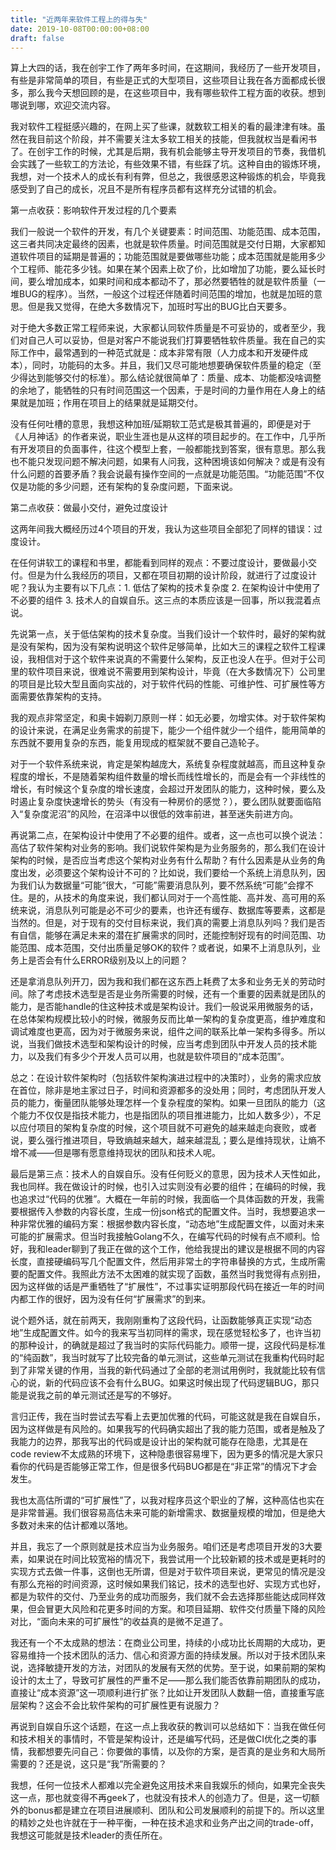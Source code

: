 ```yaml
---
title: "近两年来软件工程上的得与失"
date: 2019-10-08T00:00:00+08:00
draft: false
---
```


算上大四的话，我在创宇工作了两年多时间，在这期间，我经历了一些开发项目，有些是非常简单的项目，有些是正式的大型项目，这些项目让我在各方面都成长很多，那么我今天想回顾的是，在这些项目中，我有哪些软件工程方面的收获。想到哪说到哪，欢迎交流内容。

我对软件工程挺感兴趣的，在网上买了些课，就数软工相关的看的最津津有味。虽然在我目前这个阶段，并不需要关注太多软工相关的技能，但我就权当是看闲书了。在创宇工作的时候，尤其是后期，我有机会能够主导开发项目的节奏，我借机会实践了一些软工的方法论，有些效果不错，有些踩了坑。这种自由的锻炼环境，我想，对一个技术人的成长有利有弊，但总之，我很感恩这种锻炼的机会，毕竟我感受到了自己的成长，况且不是所有程序员都有这样充分试错的机会。

第一点收获：影响软件开发过程的几个要素

我们一般说一个软件的开发，有几个关键要素：时间范围、功能范围、成本范围，这三者共同决定最终的因素，也就是软件质量。时间范围就是交付日期，大家都知道软件项目的延期是普遍的；功能范围就是要做哪些功能；成本范围就是能用多少个工程师、能花多少钱。如果在某个因素上砍了价，比如增加了功能，要么延长时间，要么增加成本，如果时间和成本都动不了，那必然要牺牲的就是软件质量（一堆BUG的程序）。当然，一般这个过程还伴随着时间范围的增加，也就是加班的意思。但是我又觉得，在绝大多数情况下，加班时写出的BUG比白天要多。

对于绝大多数正常工程师来说，大家都认同软件质量是不可妥协的，或者至少，我们对自己人可以妥协，但是对客户不能说我们打算要牺牲软件质量。我在自己的实际工作中，最常遇到的一种范式就是：成本非常有限（人力成本和开发硬件成本），同时，功能码的太多。并且，我们又尽可能地想要确保软件质量的稳定（至少得达到能够交付的标准）。那么结论就很简单了：质量、成本、功能都没啥调整的余地了，能牺牲的只有时间范围这一个因素，于是时间的力量作用在人身上的结果就是加班；作用在项目上的结果就是延期交付。

没有任何吐槽的意思，我想这种加班/延期软工范式是极其普遍的，即便是对于《人月神话》的作者来说，职业生涯也是从这样的项目起步的。在工作中，几乎所有开发项目的负面事件，往这个模型上套，一般都能找到答案，很有意思。那么我也不能只发现问题不解决问题，如果有人问我，这种困境该如何解决？或是有没有什么问题的首要矛盾？我会说最有操作空间的一点就是功能范围。“功能范围”不仅仅是功能的多少问题，还有架构的复杂度问题，下面来说。

第二点收获：做最小交付，避免过度设计

这两年间我大概经历过4个项目的开发，我认为这些项目全部犯了同样的错误：过度设计。

在任何讲软工的课程和书里，都能看到同样的观点：不要过度设计，要做最小交付。但是为什么我经历的项目，又都在项目初期的设计阶段，就进行了过度设计呢？我认为主要有以下几点：1. 低估了架构的技术复杂度 2. 在架构设计中使用了不必要的组件 3. 技术人的自娱自乐。这三点的本质应该是一回事，所以我混着点说。

先说第一点，关于低估架构的技术复杂度。当我们设计一个软件时，最好的架构就是没有架构，因为没有架构说明这个软件足够简单，比如大三的课程之软件工程课设，我相信对于这个软件来说真的不需要什么架构，反正也没人在乎。但对于公司里的软件项目来说，很难说不需要用到架构设计，毕竟（在大多数情况下）公司里的项目是比较大型且面向实战的，对于软件代码的性能、可维护性、可扩展性等方面需要依靠架构的支持。

我的观点非常坚定，和奥卡姆剃刀原则一样：如无必要，勿增实体。对于软件架构的设计来说，在满足业务需求的前提下，能少一个组件就少一个组件，能用简单的东西就不要用复杂的东西，能复用现成的框架就不要自己造轮子。

对于一个软件系统来说，肯定是架构越庞大，系统复杂程度就越高，而且这种复杂程度的增长，不是随着架构组件数量的增长而线性增长的，而是会有一个非线性的增长，有时候这个复杂度的增长速度，会超过开发团队的能力，这种时候，要么及时遏止复杂度快速增长的势头（有没有一种房价的感觉？），要么团队就要面临陷入“复杂度泥沼”的风险，在沼泽中以很低的效率前进，甚至迷失前进方向。

再说第二点，在架构设计中使用了不必要的组件。或者，这一点也可以换个说法：高估了软件架构对业务的影响。我们说软件架构是为业务服务的，那么我们在设计架构的时候，是否应当考虑这个架构对业务有什么帮助？有什么因素是从业务的角度出发，必须要这个架构设计不可的？比如说，我们要给一个系统上消息队列，因为我们认为数据量“可能”很大，“可能”需要消息队列，要不然系统“可能”会撑不住。是的，从技术的角度来说，我们都认同对于一个高性能、高并发、高可用的系统来说，消息队列可能是必不可少的要素，也许还有缓存、数据库等要素，这都是当然的。但是，对于现有的交付目标来说，我们真的需要上消息队列吗？我们是否有自信，能够在满足未来的潜在扩展需求的同时，还能控制好现有的时间范围、功能范围、成本范围，交付出质量足够OK的软件？或者说，如果不上消息队列，业务上是否会有什么ERROR级别及以上的问题？

还是拿消息队列开刀，因为我和我们都在这东西上耗费了太多和业务无关的劳动时间。除了考虑技术选型是否是业务所需要的时候，还有一个重要的因素就是团队的能力，是否能handle的住这种技术或是架构设计。我们一般说采用微服务的话，在总体架构规模比较小的时候，微服务反而比单一架构的复杂度更高，维护难度和调试难度也更高，因为对于微服务来说，组件之间的联系比单一架构多得多。所以说，当我们做技术选型和架构设计的时候，应当考虑到团队中开发人员的技术能力，以及我们有多少个开发人员可以用，也就是软件项目的“成本范围”。

总之：在设计软件架构时（包括软件架构演进过程中的决策时），业务的需求应放在首位，除非是地主家过日子，时间和资源都多的没处用；同时，考虑团队开发人员的能力，衡量团队能够处理怎样一个复杂程度的架构。如果一旦团队的能力（这个能力不仅仅是指技术能力，也是指团队的项目推进能力，比如人数多少），不足以应付项目的架构复杂度的时候，这个项目就不可避免的越来越走向衰败，或者说，要么强行推进项目，导致熵越来越大，越来越混乱；要么是维持现状，让熵不增不减——但是哪有愿意维持现状的团队和技术人呢。

最后是第三点：技术人的自娱自乐。没有任何贬义的意思，因为技术人天性如此，我也同样。我在做设计的时候，也引入过实则没有必要的组件；在编码的时候，我也追求过“代码的优雅”。大概在一年前的时候，我面临一个具体函数的开发，我需要根据传入参数的内容长度，生成一份json格式的配置文件。当时，我想要追求一种非常优雅的编码方案：根据参数内容长度，“动态地”生成配置文件，以面对未来可能的扩展需求。但当时我接触Golang不久，在编写代码的时候有点不顺利。恰好，我和leader聊到了我正在做的这个工作，他给我提出的建议是根据不同的内容长度，直接硬编码写几个配置文件，然后用非常土的字符串替换的方式，生成所需要的配置文件。我照此方法不太困难的就实现了函数，虽然当时我觉得有点别扭，因为这样做的话是严重牺牲了“扩展性”，不过事实证明那段代码在接近一年的时间内都工作的很好，因为没有任何“扩展需求”的到来。

说个题外话，就在前两天，我刚刚重构了这段代码，让函数能够真正实现“动态地”生成配置文件。如今的我来写当初同样的需求，现在感觉轻松多了，也许当初的那种设计，的确就是超过了我当时的实际代码能力。顺带一提，这段代码是标准的“纯函数”，我当时就写了比较完备的单元测试，这些单元测试在我重构代码时起到了非常关键的作用，当我的新代码通过了全部的老测试用例时，我就能比较有信心的说，新的代码应该不会有什么BUG。如果这时候出现了代码逻辑BUG，那只能是说我之前的单元测试还是写的不够好。

言归正传，我在当时尝试去写看上去更加优雅的代码，可能这就是我在自娱自乐，因为这样做是有风险的。如果我写的代码确实超出了我的能力范围，或者是触及了我能力的边界，那我写出的代码或是设计出的架构就可能存在隐患，尤其是在code review不太成熟的环境下，这种隐患很容易埋下，因为更多的情况是大家只看你的代码是否能够正常工作，但是很多代码BUG都是在“非正常”的情况下才会发生。

我也太高估所谓的“可扩展性”了，以我对程序员这个职业的了解，这种高估也实在是非常普遍。我们很容易高估未来可能的新增需求、数据量规模的增加，但是绝大多数对未来的估计都难以落地。

并且，我忘了一个原则就是技术应当为业务服务。咱们还是考虑项目开发的3大要素，如果说在时间比较宽裕的情况下，我尝试用一个比较新颖的技术或是更耗时的实现方式去做一件事，这倒也无所谓，但是对于软件项目来说，更常见的情况是没有那么充裕的时间资源，这时候如果我们铭记，技术的选型也好、实现方式也好，都是为软件的交付、乃至业务的成功而服务，我们就不会去选择那些能达成同样效果，但会冒更大风险和花更多时间的方案。和项目延期、软件交付质量下降的风险对比，“面向未来的可扩展性”的收益真的是微不足道了。

我还有一个不太成熟的想法：在商业公司里，持续的小成功比长周期的大成功，更容易维持一个技术团队的活力、信心和资源方面的持续发展。所以对于技术团队来说，选择敏捷开发的方法，对团队的发展有天然的优势。至于说，如果前期的架构设计的太土了，导致可扩展性的严重不足——那么我们能否依靠前期团队的成功，直接让“成本资源”这一项顺利进行扩张？比如让开发团队人数翻一倍，直接重写底层架构？这会不会比软件架构的可扩展性更有说服力？

再说到自娱自乐这个话题，在这一点上我收获的教训可以总结如下：当我在做任何和技术相关的事情时，不管是架构设计，还是编写代码，还是做CI优化之类的事情，我都想要先问自己：你要做的事情，以及你的方案，是否真的是业务和大局所需要的？还是说，这只是“我”所需要的？

我想，任何一位技术人都难以完全避免这用技术来自我娱乐的倾向，如果完全丧失这一点，那也就变得不再geek了，也就没有技术人的创造力了。但是，这一切额外的bonus都是建立在项目进展顺利、团队和公司发展顺利的前提下的。所以这里的精妙之处也许就在于一种平衡，一种在技术追求和业务产出之间的trade-off，我想这可能就是技术leader的责任所在。
